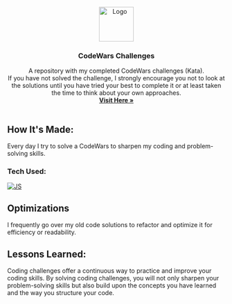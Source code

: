 <br />
<div align="center">
  <a href="https://www.codewars.com/users/joselupianez">
    <img src="https://www.codewars.com/packs/assets/logo.61192cf7.svg" alt="Logo" width="80" height="80">
  </a>

  <h3 align="center">CodeWars Challenges</h3>

  <p align="center">
    A repository with my completed CodeWars challenges (Kata).
    <br />
    If you have not solved the challenge, I strongly encourage you not to look at the solutions until you have tried your best to complete it or at least taken the time to think about your own approaches.
    <br />
    <a href="https://www.codewars.com/users/joselupianez"><strong>Visit Here »</strong></a>
    <br />
    <br />
  </p>
</div>

## How It's Made:
Every day I try to solve a CodeWars to sharpen my coding and problem-solving skills. 
### Tech Used:
[![JS][Javascript]][Javascript]

## Optimizations

I frequently go over my old code solutions to refactor and optimize it for efficiency or readability.

## Lessons Learned:

Coding challenges offer a continuous way to practice and improve your coding skills. By solving coding challenges, you will not only sharpen your problem-solving skills but also build upon the concepts you have learned and the way you structure your code.

<!-- MARKDOWN LINKS & IMAGES -->
[Javascript]: https://img.shields.io/badge/javascript%20-%23323330.svg?&style=for-the-badge&logo=javascript&logoColor=%23F7DF1E